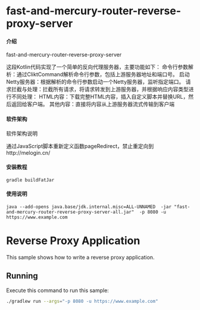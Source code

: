 # fast-and-mercury-router-reverse-proxy-server

#### 介绍

fast-and-mercury-router-reverse-proxy-server

这段Kotlin代码实现了一个简单的反向代理服务器，主要功能如下：
命令行参数解析：通过CliktCommand解析命令行参数，包括上游服务器地址和端口号。
启动Netty服务器：根据解析的命令行参数启动一个Netty服务器，监听指定端口。
请求拦截与处理：拦截所有请求，将请求转发到上游服务器，并根据响应内容类型进行不同处理：
HTML内容：下载完整HTML内容，插入自定义脚本并替换URL，然后返回给客户端。
其他内容：直接将内容从上游服务器流式传输到客户端

#### 软件架构

软件架构说明

通过JavaScript脚本重新定义函数pageRedirect，禁止重定向到http://melogin.cn/

#### 安装教程

```shell
gradle buildFatJar
```

#### 使用说明

```shell
java --add-opens java.base/jdk.internal.misc=ALL-UNNAMED  -jar "fast-and-mercury-router-reverse-proxy-server-all.jar"  -p 8080 -u https://www.example.com
```

# Reverse Proxy Application

This sample shows how to write a reverse proxy application.

## Running

Execute this command to run this sample:

```bash
./gradlew run --args="-p 8080 -u https://www.example.com"
```
